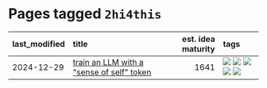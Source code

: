 # Pages tagged `2hi4this`

|last_modified|title|est. idea maturity|tags
|:---|:---|---:|:---|
|2024-12-29|[train an LLM with a "sense of self" token](../llm_sense_of_self.md)|1641|[![](https://img.shields.io/badge/tag-2hi4this-b59164)](../tags/2hi4this.md) [![](https://img.shields.io/badge/tag-ai_philosophy-2b1224)](../tags/ai_philosophy.md) [![](https://img.shields.io/badge/tag-experimental-4072a1)](../tags/experimental.md) [![](https://img.shields.io/badge/tag-llm-683f3)](../tags/llm.md) [![](https://img.shields.io/badge/tag-theory_of_mind-869cae)](../tags/theory_of_mind.md)|